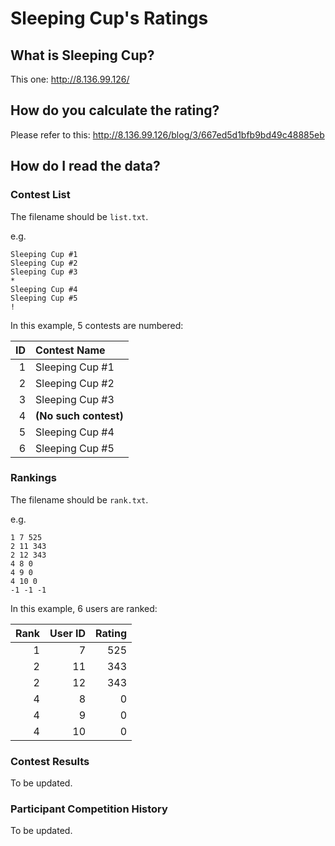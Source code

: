 # Sleeping Cup's Ratings

## What is Sleeping Cup?

This one: <http://8.136.99.126/>

## How do you calculate the rating?

Please refer to this: <http://8.136.99.126/blog/3/667ed5d1bfb9bd49c48885eb>

## How do I read the data?

### Contest List

The filename should be `list.txt`.

e.g.

```plain
Sleeping Cup #1
Sleeping Cup #2
Sleeping Cup #3
*
Sleeping Cup #4
Sleeping Cup #5
!
```

In this example, 5 contests are numbered:

| ID | Contest Name |
| -: | :- |
| 1 | Sleeping Cup #1 |
| 2 | Sleeping Cup #2 |
| 3 | Sleeping Cup #3 |
| 4 | **(No such contest)** |
| 5 | Sleeping Cup #4 |
| 6 | Sleeping Cup #5 |

### Rankings

The filename should be `rank.txt`.

e.g.

```plain
1 7 525
2 11 343
2 12 343
4 8 0
4 9 0
4 10 0
-1 -1 -1
```

In this example, 6 users are ranked:

| Rank | User ID | Rating |
| -: | -: | -: |
| 1 | 7 | 525 |
| 2 | 11 | 343 |
| 2 | 12 | 343 |
| 4 | 8 | 0 |
| 4 | 9 | 0 |
| 4 | 10 | 0 |

### Contest Results

To be updated.

### Participant Competition History

To be updated.
